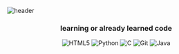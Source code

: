 ![header](https://capsule-render.vercel.app/api?type=slice&reversal=false&color=0:fbc2eb,100:a6c1ee&height=300&section=header&text=Moolgu%20Tree%20&desc=Lee%20EunJun%20/%20Dongyang%20Mirae%20University&animation=fadeIn&descAlignY=80&fontSize=90)

<div style="text-align:center;">
<h3> learning or already learned code </h3>

![HTML5](https://img.shields.io/badge/HTML5-E34F26?style=for-the-badge&logo=HTML5&logoColor=white)
![Python](https://img.shields.io/badge/Python-3776AB?style=for-the-badge&logo=Python&logoColor=f6d365)
![C](https://img.shields.io/badge/C-A8B9CC?style=for-the-badge&logo=C&logoColor=e2ebf0)
![Git](https://img.shields.io/badge/Git-fee140?style=for-the-badge&logo=Git&logoColor=F05032)
![Java](https://img.shields.io/badge/Java-5ee7df?style=for-the-badge&logo=Java&logoColor=4facfe)

</div>
